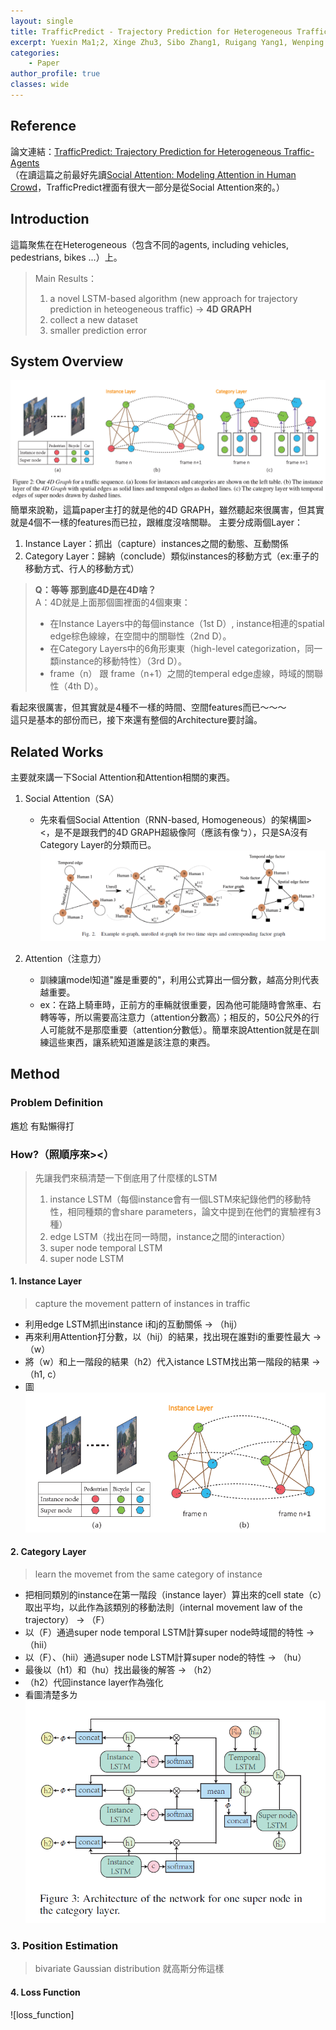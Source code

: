 ```yaml
---
layout: single
title: TrafficPredict - Trajectory Prediction for Heterogeneous Traffic-Agents [論文筆記]
excerpt: Yuexin Ma1;2, Xinge Zhu3, Sibo Zhang1, Ruigang Yang1, Wenping Wang2, Dinesh Manocha
categories:
    - Paper
author_profile: true
classes: wide
---
```


## Reference
論文連結：[TrafficPredict: Trajectory Prediction for Heterogeneous Traffic-Agents](https://arxiv.org/pdf/1811.02146.pdf)<br>
（在讀這篇之前最好先讀[Social Attention: Modeling Attention in Human Crowd](https://arxiv.org/pdf/1710.04689.pdf)，TrafficPredict裡面有很大一部分是從Social Attention來的。）

## Introduction
這篇聚焦在在Heterogeneous（包含不同的agents, including vehicles, pedestrians, bikes ...）上。<br>
> Main Results：
> 1. a novel LSTM-based algorithm (new approach for trajectory prediction in heteogeneous traffic) -> **4D GRAPH**
> 2. collect a  new dataset
> 3. smaller prediction error

## System Overview
![system_overview](https://raw.githubusercontent.com/fumchin/myblog/master/assets/images/post_images/papers/TrafficPredict/system_overview.png)
簡單來說勒，這篇paper主打的就是他的4D GRAPH，雖然聽起來很厲害，但其實就是4個不一樣的features而已拉，跟維度沒啥關聯。
主要分成兩個Layer：
1. Instance Layer：抓出（capture）instances之間的動態、互動關係
2. Category Layer：歸納（conclude）類似instances的移動方式（ex:車子的移動方式、行人的移動方式）

> **Q：等等 那到底4D是在4D啥？**  
> A：4D就是上面那個圖裡面的4個東東：  
> * 在Instance Layers中的每個instance（1st D）, instance相連的spatial edge棕色線線，在空間中的關聯性（2nd D）。
> * 在Category Layers中的6角形東東（high-level categorization，同一纇instance的移動特性）（3rd D）。
> * frame（n） 跟 frame（n+1）之間的temperal edge虛線，時域的關聯性（4th D）。

看起來很厲害，但其實就是4種不一樣的時間、空間features而已～～～  
這只是基本的部份而已，接下來還有整個的Architecture要討論。

## Related Works
主要就來講一下Social Attention和Attention相關的東西。
1. Social Attention（SA）
    * 先來看個Social Attention（RNN-based, Homogeneous）的架構圖><，是不是跟我們的4D GRAPH超級像阿（應該有像ㄅ），只是SA沒有Category Layer的分類而已。
    ![SocialAttentionSysytemOverview](https://raw.githubusercontent.com/fumchin/myblog/master/assets/images/post_images/papers/TrafficPredict/SA_system_overview.png)

2. Attention（注意力）
    * 訓練讓model知道"誰是重要的"，利用公式算出一個分數，越高分則代表越重要。
    * ex：在路上騎車時，正前方的車輛就很重要，因為他可能隨時會煞車、右轉等等，所以需要高注意力（attention分數高）；相反的，50公尺外的行人可能就不是那麼重要（attention分數低）。簡單來說Attention就是在訓練這些東西，讓系統知道誰是該注意的東西。

## Method
### Problem Definition
尷尬 有點懶得打

### How?（照順序來><）
> 先讓我們來稿清楚一下倒底用了什麼樣的LSTM
> 1. instance LSTM（每個instance會有一個LSTM來紀錄他們的移動特性，相同種類的會share parameters，論文中提到在他們的實驗裡有3種）
> 2. edge LSTM（找出在同一時間，instance之間的interaction）
> 3. super node temporal LSTM
> 4. super node LSTM

#### 1. Instance Layer
>capture the movement pattern of instances in traffic

* 利用edge LSTM抓出instance i和j的互動關係 -> （hij）
* 再來利用Attention打分數，以（hij）的結果，找出現在誰對i的重要性最大 ->（w） 
* 將（w）和上一階段的結果（h2）代入istance LSTM找出第一階段的結果 -> （h1, c）
* 圖  
![instance_layer](https://raw.githubusercontent.com/fumchin/myblog/master/assets/images/post_images/papers/TrafficPredict/instance_layer.png)

#### 2. Category Layer
>learn the movemet from the same category of instance

* 把相同類別的instance在第一階段（instance layer）算出來的cell state（c）取出平均，以此作為該類別的移動法則（internal movement law of the trajectory） -> （F）
* 以（F）通過super node temporal LSTM計算super node時域間的特性 -> （hii）
* 以（F）、（hii）通過super node LSTM計算super node的特性 -> （hu）
* 最後以（h1）和（hu）找出最後的解答 -> （h2）
* （h2）代回instance layer作為強化
* 看圖清楚多ㄌ
![category_layer](https://raw.githubusercontent.com/fumchin/myblog/master/assets/images/post_images/papers/TrafficPredict/category_layer.png)


### 3. Position Estimation
>bivariate Gaussian distribution 就高斯分佈這樣

#### 4. Loss Function
![loss_function]